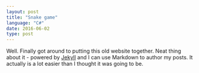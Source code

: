```yaml
---
layout: post
title: "Snake game"
language: "C#"
date: 2016-06-02
type: post
---
```


Well. Finally got around to putting this old website together. Neat thing about it - powered by [Jekyll](http://jekyllrb.com) and I can use Markdown to author my posts. It actually is a lot easier than I thought it was going to be.
